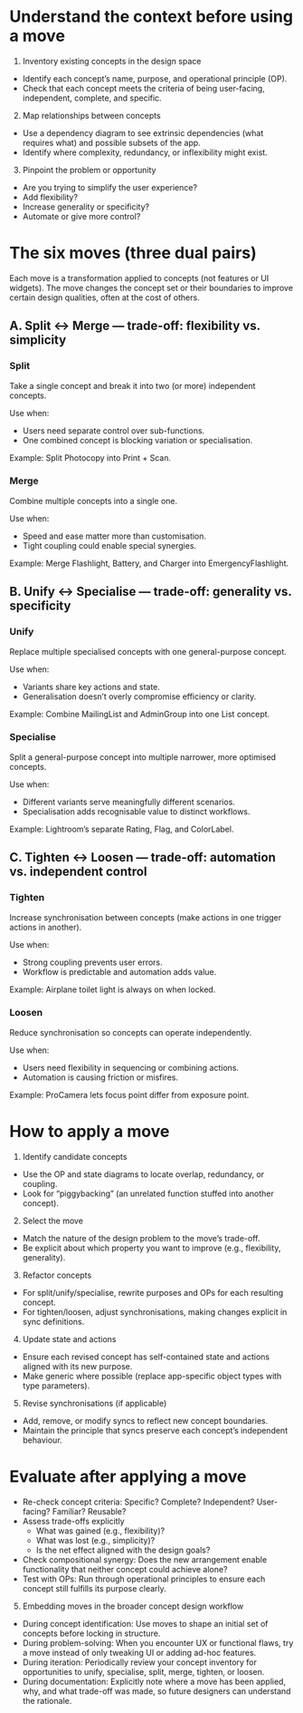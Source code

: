 # Understand the context before using a move

1. Inventory existing concepts in the design space
  - Identify each concept’s name, purpose, and operational principle (OP).
  - Check that each concept meets the criteria of being user-facing, independent, complete, and specific.
2. Map relationships between concepts
  - Use a dependency diagram to see extrinsic dependencies (what requires what) and possible subsets of the app.
  - Identify where complexity, redundancy, or inflexibility might exist.
3. Pinpoint the problem or opportunity
  - Are you trying to simplify the user experience?
  - Add flexibility?
  - Increase generality or specificity?
  - Automate or give more control?

# The six moves (three dual pairs)

Each move is a transformation applied to concepts (not features or UI widgets). The move changes the concept set or their boundaries to improve certain design qualities, often at the cost of others.

## A. Split ↔ Merge — trade-off: flexibility vs. simplicity

### Split
Take a single concept and break it into two (or more) independent concepts.

Use when:
- Users need separate control over sub-functions.
- One combined concept is blocking variation or specialisation.

Example: Split Photocopy into Print + Scan.

### Merge
Combine multiple concepts into a single one.

Use when:
- Speed and ease matter more than customisation.
- Tight coupling could enable special synergies.

Example: Merge Flashlight, Battery, and Charger into EmergencyFlashlight.

## B. Unify ↔ Specialise — trade-off: generality vs. specificity

### Unify
Replace multiple specialised concepts with one general-purpose concept.

Use when:
- Variants share key actions and state.
- Generalisation doesn’t overly compromise efficiency or clarity.

Example: Combine MailingList and AdminGroup into one List concept.

### Specialise
Split a general-purpose concept into multiple narrower, more optimised concepts.

Use when:
- Different variants serve meaningfully different scenarios.
- Specialisation adds recognisable value to distinct workflows.

Example: Lightroom’s separate Rating, Flag, and ColorLabel.

## C. Tighten ↔ Loosen — trade-off: automation vs. independent control

### Tighten
Increase synchronisation between concepts (make actions in one trigger actions in another).

Use when:
- Strong coupling prevents user errors.
- Workflow is predictable and automation adds value.

Example: Airplane toilet light is always on when locked.

### Loosen
Reduce synchronisation so concepts can operate independently.

Use when:
- Users need flexibility in sequencing or combining actions.
- Automation is causing friction or misfires.

Example: ProCamera lets focus point differ from exposure point.

# How to apply a move

1. Identify candidate concepts
  - Use the OP and state diagrams to locate overlap, redundancy, or coupling.
  - Look for “piggybacking” (an unrelated function stuffed into another concept).
2. Select the move
  - Match the nature of the design problem to the move’s trade-off.
  - Be explicit about which property you want to improve (e.g., flexibility, generality).
3. Refactor concepts
  - For split/unify/specialise, rewrite purposes and OPs for each resulting concept.
  - For tighten/loosen, adjust synchronisations, making changes explicit in sync definitions.
4. Update state and actions
  - Ensure each revised concept has self-contained state and actions aligned with its new purpose.
  - Make generic where possible (replace app-specific object types with type parameters).
5. Revise synchronisations (if applicable)
  - Add, remove, or modify syncs to reflect new concept boundaries.
  - Maintain the principle that syncs preserve each concept’s independent behaviour.

# Evaluate after applying a move
- Re-check concept criteria: Specific? Complete? Independent? User-facing? Familiar? Reusable?
- Assess trade-offs explicitly
  - What was gained (e.g., flexibility)?
  - What was lost (e.g., simplicity)?
  - Is the net effect aligned with the design goals?
- Check compositional synergy: Does the new arrangement enable functionality that neither concept could achieve alone?
- Test with OPs: Run through operational principles to ensure each concept still fulfills its purpose clearly.

<!-- TODO: Find a better place for it -->
5. Embedding moves in the broader concept design workflow

- During concept identification: Use moves to shape an initial set of concepts before locking in structure.
- During problem-solving: When you encounter UX or functional flaws, try a move instead of only tweaking UI or adding ad-hoc features.
- During iteration: Periodically review your concept inventory for opportunities to unify, specialise, split, merge, tighten, or loosen.
- During documentation: Explicitly note where a move has been applied, why, and what trade-off was made, so future designers can understand the rationale.